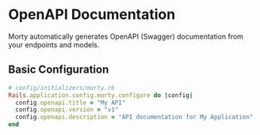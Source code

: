 # OpenAPI Documentation

Morty automatically generates OpenAPI (Swagger)
documentation from your endpoints and models.

## Basic Configuration

```ruby
# config/initializers/morty.rb
Rails.application.config.morty.configure do |config|
  config.openapi.title = "My API"
  config.openapi.version = "v1"
  config.openapi.description = "API documentation for My Application"
end

```
